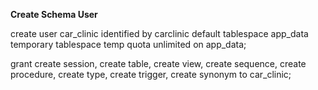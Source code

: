 __Create Schema User__ 

create user car_clinic identified by carclinic default tablespace app_data temporary tablespace temp quota unlimited on app_data;


grant create session, create table, create view, create sequence, create procedure, create type, create trigger, create synonym to car_clinic;

